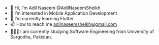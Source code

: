 - 👋 Hi, I’m Adil Naseem @AdilNaseemSheikh
- 👀 I’m interested in Mobile Application Development
- 🌱 I’m currently learning Flutter
- 📫 How to reach me adilnaseemsheikh@gmail.com
- 👨🏼‍🎓 I am currently studying Software Engineering from University of Sargodha, Pakistan.
<!---
AdilNaseemSheikh/AdilNaseemSheikh is a ✨ special ✨ repository because its `README.md` (this file) appears on your GitHub profile.
You can click the Preview link to take a look at your changes.
--->
